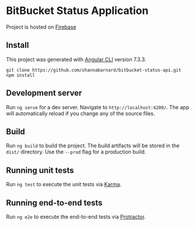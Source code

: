 # BitBucket Status Application

Project is hosted on [Firebase](https://bitbucket-status-application.firebaseapp.com/)

## Install
This project was generated with [Angular CLI](https://github.com/angular/angular-cli) version 7.3.3.

`git clone https://github.com/shannabarnard/bitbucket-status-api.git`
`npm install`

## Development server

Run `ng serve` for a dev server. Navigate to `http://localhost:4200/`. The app will automatically reload if you change any of the source files.

## Build

Run `ng build` to build the project. The build artifacts will be stored in the `dist/` directory. Use the `--prod` flag for a production build.

## Running unit tests

Run `ng test` to execute the unit tests via [Karma](https://karma-runner.github.io).

## Running end-to-end tests

Run `ng e2e` to execute the end-to-end tests via [Protractor](http://www.protractortest.org/).
